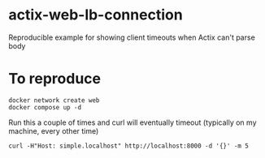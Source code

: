 # actix-web-lb-connection
Reproducible example for showing client timeouts when Actix can't parse body

# To reproduce
```shell
docker network create web
docker compose up -d
```

Run this a couple of times and curl will eventually timeout (typically on my machine, every other time)
```shell
curl -H"Host: simple.localhost" http://localhost:8000 -d '{}' -m 5
```
